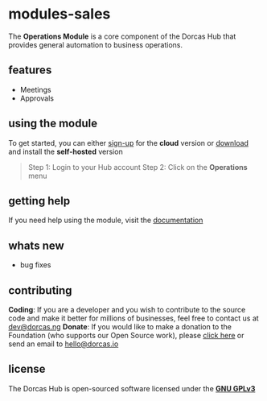 # modules-sales
The **Operations Module** is a core component of the Dorcas Hub that provides general automation to business operations.

## features
- Meetings
- Approvals

## using the module
To get started, you can either [sign-up](https://dorcas.io/business/cloud) for the **cloud** version or [download](https://dorcas.io/download/) and install the **self-hosted** version

> Step 1: Login to your Hub account
> Step 2: Click on the **Operations** menu

## getting help
If you need help using the module, visit the [documentation](https://docs.dorcas.io)

## whats new
- bug fixes


## contributing
**Coding**: If you are a developer and you wish to contribute to the source code and make it better for millions of businesses, feel free to contact us at dev@dorcas.ng
**Donate**: If you would like to make a donation to the Foundation (who supports our Open Source work), please [click here](https://dorcas.io/donate) or send an email to hello@dorcas.io

## license
The Dorcas Hub is open-sourced software licensed under the [**GNU GPLv3**](https://opensource.org/licenses/GPL-3.0)